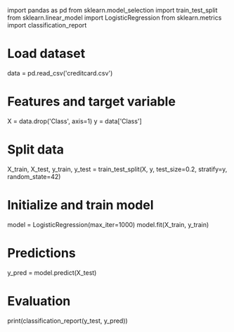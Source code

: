 import pandas as pd
from sklearn.model_selection import train_test_split
from sklearn.linear_model import LogisticRegression
from sklearn.metrics import classification_report

# Load dataset
data = pd.read_csv('creditcard.csv')

# Features and target variable
X = data.drop('Class', axis=1)
y = data['Class']

# Split data
X_train, X_test, y_train, y_test = train_test_split(X, y, test_size=0.2, stratify=y, random_state=42)

# Initialize and train model
model = LogisticRegression(max_iter=1000)
model.fit(X_train, y_train)

# Predictions
y_pred = model.predict(X_test)

# Evaluation
print(classification_report(y_test, y_pred))
